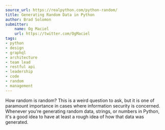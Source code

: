 ```yaml
---
source_url: https://realpython.com/python-random/
title: Generating Random Data in Python
author: Brad Solomon
submitter:
    name: Og Maciel
    url: https://twitter.com/OgMaciel
tags:
- python
- design
- graphql
- architecture
- team lead
- restful api
- leadership
- code
- random
- management
---
```


How random is random? This is a weird question to ask, but it is one of paramount importance in cases where information security is concerned. Whenever you're generating random data, strings, or numbers in Python, it's a good idea to have at least a rough idea of how that data was generated.
